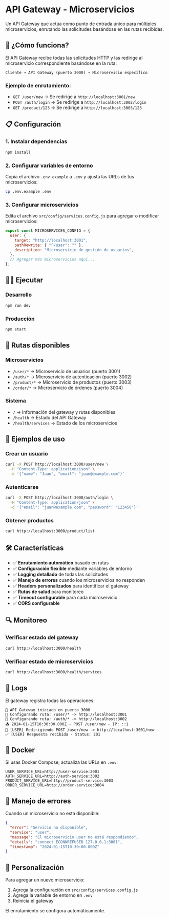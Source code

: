# API Gateway - Microservicios

Un API Gateway que actúa como punto de entrada único para múltiples microservicios, enrutando las solicitudes basándose en las rutas recibidas.

## 🚀 ¿Cómo funciona?

El API Gateway recibe todas las solicitudes HTTP y las redirige al microservicio correspondiente basándose en la ruta:

```
Cliente → API Gateway (puerto 3000) → Microservicio específico
```

### Ejemplo de enrutamiento:

- `GET /user/new` → Se redirige a `http://localhost:3001/new`
- `POST /auth/login` → Se redirige a `http://localhost:3002/login`
- `GET /product/123` → Se redirige a `http://localhost:3003/123`

## 📋 Configuración

### 1. Instalar dependencias

```bash
npm install
```

### 2. Configurar variables de entorno

Copia el archivo `.env.example` a `.env` y ajusta las URLs de tus microservicios:

```bash
cp .env.example .env
```

### 3. Configurar microservicios

Edita el archivo `src/config/services.config.js` para agregar o modificar microservicios:

```javascript
export const MICROSERVICES_CONFIG = {
  user: {
    target: "http://localhost:3001",
    pathRewrite: { "^/user": "" },
    description: "Microservicio de gestión de usuarios",
  },
  // Agregar más microservicios aquí...
};
```

## 🏃‍♂️ Ejecutar

### Desarrollo

```bash
npm run dev
```

### Producción

```bash
npm start
```

## 📡 Rutas disponibles

### Microservicios

- `/user/*` → Microservicio de usuarios (puerto 3001)
- `/auth/*` → Microservicio de autenticación (puerto 3002)
- `/product/*` → Microservicio de productos (puerto 3003)
- `/order/*` → Microservicio de órdenes (puerto 3004)

### Sistema

- `/` → Información del gateway y rutas disponibles
- `/health` → Estado del API Gateway
- `/health/services` → Estado de los microservicios

## 🔧 Ejemplos de uso

### Crear un usuario

```bash
curl -X POST http://localhost:3000/user/new \
  -H "Content-Type: application/json" \
  -d '{"name": "Juan", "email": "juan@example.com"}'
```

### Autenticarse

```bash
curl -X POST http://localhost:3000/auth/login \
  -H "Content-Type: application/json" \
  -d '{"email": "juan@example.com", "password": "123456"}'
```

### Obtener productos

```bash
curl http://localhost:3000/product/list
```

## 🛠️ Características

- ✅ **Enrutamiento automático** basado en rutas
- ✅ **Configuración flexible** mediante variables de entorno
- ✅ **Logging detallado** de todas las solicitudes
- ✅ **Manejo de errores** cuando los microservicios no responden
- ✅ **Headers personalizados** para identificar el gateway
- ✅ **Rutas de salud** para monitoreo
- ✅ **Timeout configurable** para cada microservicio
- ✅ **CORS configurable**

## 🔍 Monitoreo

### Verificar estado del gateway

```bash
curl http://localhost:3000/health
```

### Verificar estado de microservicios

```bash
curl http://localhost:3000/health/services
```

## 📝 Logs

El gateway registra todas las operaciones:

```
🚀 API Gateway iniciado en puerto 3000
🚀 Configurando ruta: /user/* -> http://localhost:3001
🚀 Configurando ruta: /auth/* -> http://localhost:3002
📥 2024-01-15T10:30:00.000Z - POST /user/new - IP: ::1
🔄 [USER] Redirigiendo POST /user/new -> http://localhost:3001/new
✅ [USER] Respuesta recibida - Status: 201
```

## 🐳 Docker

Si usas Docker Compose, actualiza las URLs en `.env`:

```env
USER_SERVICE_URL=http://user-service:3001
AUTH_SERVICE_URL=http://auth-service:3002
PRODUCT_SERVICE_URL=http://product-service:3003
ORDER_SERVICE_URL=http://order-service:3004
```

## 🚨 Manejo de errores

Cuando un microservicio no está disponible:

```json
{
  "error": "Servicio no disponible",
  "service": "user",
  "message": "El microservicio user no está respondiendo",
  "details": "connect ECONNREFUSED 127.0.0.1:3001",
  "timestamp": "2024-01-15T10:30:00.000Z"
}
```

## 🔧 Personalización

Para agregar un nuevo microservicio:

1. Agrega la configuración en `src/config/services.config.js`
2. Agrega la variable de entorno en `.env`
3. Reinicia el gateway

El enrutamiento se configura automáticamente.
